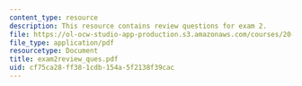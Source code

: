 ```yaml
---
content_type: resource
description: This resource contains review questions for exam 2.
file: https://ol-ocw-studio-app-production.s3.amazonaws.com/courses/20-180-biological-engineering-programming-spring-2006/cf75ca28ff381cdb154a5f2138f39cac_exam2review_ques.pdf
file_type: application/pdf
resourcetype: Document
title: exam2review_ques.pdf
uid: cf75ca28-ff38-1cdb-154a-5f2138f39cac
---
```

